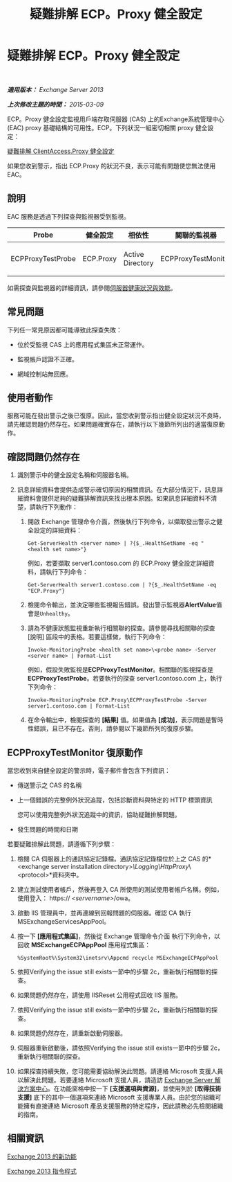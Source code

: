 ﻿---
title: 疑難排解 ECP。Proxy 健全設定
TOCTitle: 疑難排解 ECP。Proxy 健全設定
ms:assetid: f2289f81-56cb-40b5-9108-8782976cccc8
ms:mtpsurl: https://technet.microsoft.com/zh-tw/library/ms.exch.scom.ecp.proxy(v=EXCHG.150)
ms:contentKeyID: 53276422
ms.date: 03/07/2017
mtps_version: v=EXCHG.150
ms.translationtype: MT
---

# 疑難排解 ECP。Proxy 健全設定

 

_**適用版本：** Exchange Server 2013_

_**上次修改主題的時間：** 2015-03-09_

ECP。Proxy 健全設定監視用戶端存取伺服器 (CAS) 上的Exchange系統管理中心 (EAC) proxy 基礎結構的可用性。ECP。下列狀況一組密切相關 proxy 健全設定：

[疑難排解 ClientAccess.Proxy 健全設定](troubleshooting-clientaccess-proxy-health-set.md)

如果您收到警示，指出 ECP.Proxy 的狀況不良，表示可能有問題使您無法使用 EAC。

## 說明

EAC 服務是透過下列探查與監視器受到監視。


<table>
<colgroup>
<col style="width: 25%" />
<col style="width: 25%" />
<col style="width: 25%" />
<col style="width: 25%" />
</colgroup>
<thead>
<tr class="header">
<th>Probe</th>
<th>健全設定</th>
<th>相依性</th>
<th>關聯的監視器</th>
</tr>
</thead>
<tbody>
<tr class="odd">
<td><p>ECPProxyTestProbe</p></td>
<td><p>ECP.Proxy</p></td>
<td><p>Active Directory</p></td>
<td><p>ECPProxyTestMonitor</p></td>
</tr>
</tbody>
</table>


如需探查與監視器的詳細資訊，請參閱[伺服器健康狀況與效能](https://technet.microsoft.com/zh-tw/library/jj150551\(v=exchg.150\))。

## 常見問題

下列任一常見原因都可能導致此探查失敗：

  - 位於受監視 CAS 上的應用程式集區未正常運作。

  - 監視帳戶認證不正確。

  - 網域控制站無回應。

## 使用者動作

服務可能在發出警示之後已復原。因此，當您收到警示指出健全設定狀況不良時，請先確認問題仍然存在。如果問題確實存在，請執行以下幾節所列出的適當復原動作。

## 確認問題仍然存在

1.  識別警示中的健全設定名稱和伺服器名稱。

2.  訊息詳細資料會提供造成警示確切原因的相關資訊。在大部分情況下，訊息詳細資料會提供足夠的疑難排解資訊來找出根本原因。如果訊息詳細資料不清楚，請執行下列動作：
    
    1.  開啟 Exchange 管理命令介面，然後執行下列命令，以擷取發出警示之健全設定的詳細資料：
        
            Get-ServerHealth <server name> | ?{$_.HealthSetName -eq "<health set name>"}
        
        例如，若要擷取 server1.contoso.com 的 ECP.Proxy 健全設定詳細資料，請執行下列命令：
        
            Get-ServerHealth server1.contoso.com | ?{$_.HealthSetName -eq "ECP.Proxy"}
    
    2.  檢閱命令輸出，並決定哪些監視報告錯誤。發出警示監視器**AlertValue**值會是`Unhealthy`。
    
    3.  請為不健康狀態監視重新執行相關聯的探查。請參閱尋找相關聯的探查 \[說明\] 區段中的表格。若要這樣做，執行下列命令：
        
            Invoke-MonitoringProbe <health set name>\<probe name> -Server <server name> | Format-List
        
        例如，假設失敗監視是**ECPProxyTestMonitor**。相關聯的監視探查是**ECPProxyTestProbe**。若要執行的探查 server1.contoso.com 上，執行下列命令：
        
            Invoke-MonitoringProbe ECP.Proxy\ECPProxyTestProbe -Server server1.contoso.com | Format-List
    
    4.  在命令輸出中，檢閱探查的 **\[結果\]** 值。如果值為 **\[成功\]**，表示問題是暫時性錯誤，且已不存在。否則，請參閱以下幾節所列的復原步驟。

## ECPProxyTestMonitor 復原動作

當您收到來自健全設定的警示時，電子郵件會包含下列資訊：

  - 傳送警示之 CAS 的名稱

  - 上一個錯誤的完整例外狀況追蹤，包括診斷資料與特定的 HTTP 標頭資訊
    
    您可以使用完整例外狀況追蹤中的資訊，協助疑難排解問題。

  - 發生問題的時間和日期

若要疑難排解此問題，請遵循下列步驟：

1.  檢閱 CA 伺服器上的通訊協定記錄檔。通訊協定記錄檔位於上之 CAS 的*\<exchange server installation directory\>*\\Logging\\HttpProxy*\\\<protocol\>*資料夾中。

2.  建立測試使用者帳戶，然後再登入 CA 所使用的測試使用者帳戶名稱。例如，使用登入： https:// *\<servername\>*/owa。

3.  啟動 IIS 管理員中，並再連線到回報問題的伺服器。確認 CA 執行 MSExchangeServicesAppPool。

4.  按一下 **\[應用程式集區\]**，然後從 Exchange 管理命令介面 執行下列命令，以回收 **MSExchangeECPAppPool** 應用程式集區：
    
        %SystemRoot%\System32\inetsrv\Appcmd recycle MSExchangeECPAppPool

5.  依照Verifying the issue still exists一節中的步驟 2c，重新執行相關聯的探查。

6.  如果問題仍然存在，請使用 IISReset 公用程式回收 IIS 服務。

7.  依照Verifying the issue still exists一節中的步驟 2c，重新執行相關聯的探查。

8.  如果問題仍然存在，請重新啟動伺服器。

9.  伺服器重新啟動後，請依照Verifying the issue still exists一節中的步驟 2c，重新執行相關聯的探查。

10. 如果探查持續失敗，您可能需要協助解決此問題。請連絡 Microsoft 支援人員以解決此問題。若要連絡 Microsoft 支援人員，請造訪 [Exchange Server 解決方案中心](https://go.microsoft.com/fwlink/p/?linkid=180809)。在功能窗格中按一下 **\[支援選項與資源\]**，並使用列於 **\[取得技術支援\]** 底下的其中一個選項來連絡 Microsoft 支援專業人員。由於您的組織可能擁有直接連絡 Microsoft 產品支援服務的特定程序，因此請務必先檢閱組織的指南。

## 相關資訊

[Exchange 2013 的新功能](https://technet.microsoft.com/zh-tw/library/jj150540\(v=exchg.150\))

[Exchange 2013 指令程式](https://technet.microsoft.com/zh-tw/library/bb124413\(v=exchg.150\))

